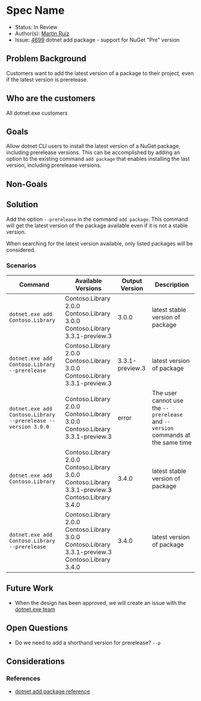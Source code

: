 # Spec Name

* Status: In Review
* Author(s): [Martin Ruiz](https://github.com/martinrrm)
* Issue: [4699](https://github.com/NuGet/Home/issues/4699) dotnet add package - support for NuGet "Pre" version

## Problem Background

Customers want to add the latest version of a package to their project, even if the latest version is prerelease.

## Who are the customers

All dotnet.exe customers

## Goals

Allow dotnet CLI users to install the latest version of a NuGet package, including prerelease versions. This can be accomplished by adding an option to the existing command `add package` that enables installing the last version, including prerelease versions.

## Non-Goals

## Solution

Add the option `--prerelease` in the command `add package`. This command will get the latest version of the package available even if it is not a stable version.

When searching for the latest version available, only listed packages will be considered.

### Scenarios


| Command | Available Versions | Output Version | Description |
|---------|--------------------|------------------|-------------|
| `dotnet.exe add Contoso.Library` | Contoso.Library 2.0.0 <br> Contoso.Library 3.0.0 <br> Contoso.Library 3.3.1-preview.3 <br> | 3.0.0 | latest stable version of package |
| `dotnet.exe add Contoso.Library --prerelease` | Contoso.Library 2.0.0 <br> Contoso.Library 3.0.0 <br> Contoso.Library 3.3.1-preview.3 <br> | 3.3.1-preview.3 | latest version of package |
| `dotnet.exe add Contoso.Library --prerelease --version 3.0.0` | Contoso.Library 2.0.0 <br> Contoso.Library 3.0.0 <br> Contoso.Library 3.3.1-preview.3 <br> | error | The user cannot use the `--prerelease` and `--version` commands at the same time |
| `dotnet.exe add Contoso.Library` | Contoso.Library 2.0.0 <br> Contoso.Library 3.0.0 <br> Contoso.Library 3.3.1-preview.3 <br> Contoso.Library 3.4.0 <br> | 3.4.0 | latest stable version of package |
| `dotnet.exe add Contoso.Library --prerelease` | Contoso.Library 2.0.0 <br> Contoso.Library 3.0.0 <br> Contoso.Library 3.3.1-preview.3 <br> Contoso.Library 3.4.0 <br> | 3.4.0 | latest version of package |

## Future Work

* When the design has been approved, we will create an issue with the [dotnet.exe team](https://github.com/dotnet/sdk)

## Open Questions

* Do we need to add a shorthand version for prerelease? `--p`

## Considerations

### References

* [dotnet add package reference](https://docs.microsoft.com/en-us/dotnet/core/tools/dotnet-add-reference)
